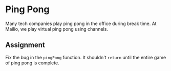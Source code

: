 # Ping Pong

Many tech companies play ping pong in the office during break time. At Mailio, we play virtual ping pong using channels.

## Assignment

Fix the bug in the `pingPong` function. It shouldn't `return` until the entire game of ping pong is complete.
